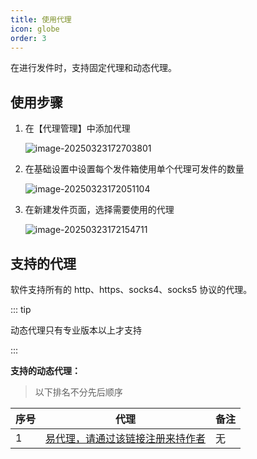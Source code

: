 ```yaml
---
title: 使用代理
icon: globe
order: 3
---
```


在进行发件时，支持固定代理和动态代理。

## 使用步骤

1. 在【代理管理】中添加代理

   ![image-20250323172703801](https://oss.223434.xyz:2234/public/files/images/image-20250323172703801.png)

2. 在基础设置中设置每个发件箱使用单个代理可发件的数量

   ![image-20250323172051104](https://oss.223434.xyz:2234/public/files/images/image-20250323172051104.png)

3. 在新建发件页面，选择需要使用的代理

   ![image-20250323172154711](https://oss.223434.xyz:2234/public/files/images/image-20250323172154711.png)

## 支持的代理

软件支持所有的 http、https、socks4、socks5 协议的代理。

::: tip

动态代理只有专业版本以上才支持

:::



**支持的动态代理：**

> 以下排名不分先后顺序

| 序号 | 代理                                                         | 备注 |
| ---- | ------------------------------------------------------------ | ---- |
| 1    | [易代理，请通过该链接注册来持作者](http://www.ydaili.cn//main/register.aspx?str_code=80TL8T6X) | 无   |

